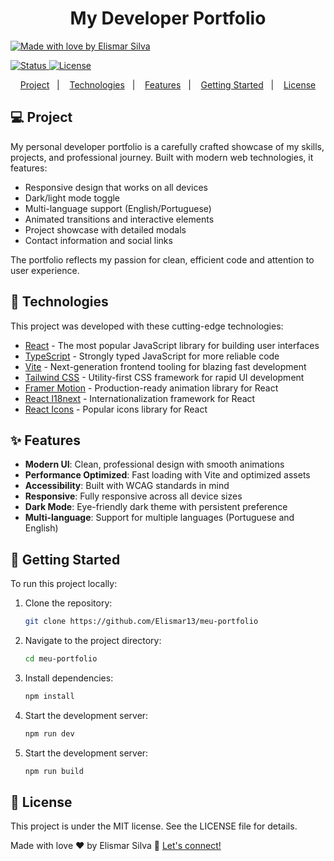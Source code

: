 <h1 align="center">
  My Developer Portfolio
</h1>

<a href="https://www.linkedin.com/in/elismarsilva">
  <img alt="Made with love by Elismar Silva" src="https://img.shields.io/badge/made%20with%20%E2%9D%A4%EF%B8%8F-by%20Elismar%20Silva-%23ff69b4">
</a>

<p>
<a aria-label="Status" href="#">
  <img alt="Status" src="https://img.shields.io/badge/status-active-success">
</a>
<a aria-label="License" href="#">
  <img alt="License" src="https://img.shields.io/badge/license-MIT-brightgreen">
</a>
</p>

<p align="center">
  <a href="#-project">Project</a>&nbsp;&nbsp;&nbsp;|&nbsp;&nbsp;&nbsp;
  <a href="#rocket-technologies">Technologies</a>&nbsp;&nbsp;&nbsp;|&nbsp;&nbsp;&nbsp;
  <a href="#-features">Features</a>&nbsp;&nbsp;&nbsp;|&nbsp;&nbsp;&nbsp;
  <a href="#-getting-started">Getting Started</a>&nbsp;&nbsp;&nbsp;|&nbsp;&nbsp;&nbsp;
  <a href="#memo-license">License</a>
</p>

## 💻 Project

My personal developer portfolio is a carefully crafted showcase of my skills, projects, and professional journey. Built with modern web technologies, it features:

- Responsive design that works on all devices
- Dark/light mode toggle
- Multi-language support (English/Portuguese)
- Animated transitions and interactive elements
- Project showcase with detailed modals
- Contact information and social links

The portfolio reflects my passion for clean, efficient code and attention to user experience.

## :rocket: Technologies

This project was developed with these cutting-edge technologies:

- [React](https://react.dev/) - The most popular JavaScript library for building user interfaces
- [TypeScript](https://www.typescriptlang.org/) - Strongly typed JavaScript for more reliable code
- [Vite](https://vitejs.dev/) - Next-generation frontend tooling for blazing fast development
- [Tailwind CSS](https://tailwindcss.com/) - Utility-first CSS framework for rapid UI development
- [Framer Motion](https://www.framer.com/motion/) - Production-ready animation library for React
- [React I18next](https://react.i18next.com/) - Internationalization framework for React
- [React Icons](https://react-icons.github.io/react-icons/) - Popular icons library for React

## ✨ Features

- **Modern UI**: Clean, professional design with smooth animations
- **Performance Optimized**: Fast loading with Vite and optimized assets
- **Accessibility**: Built with WCAG standards in mind
- **Responsive**: Fully responsive across all device sizes
- **Dark Mode**: Eye-friendly dark theme with persistent preference
- **Multi-language**: Support for multiple languages (Portuguese and English)

## 🚀 Getting Started

To run this project locally:

1. Clone the repository:
   ```bash
   git clone https://github.com/Elismar13/meu-portfolio
   ```
  
2. Navigate to the project directory:
   ```bash
   cd meu-portfolio
   ```

3. Install dependencies:
   ```bash
   npm install
   ```
4. Start the development server:
   ```bash
   npm run dev
   ```

5. Start the development server:
    ```bash
    npm run build
    ```

## :memo: License

This project is under the MIT license. See the LICENSE file for details.

Made with love ♥ by Elismar Silva :wave: [Let's connect!](https://www.linkedin.com/in/elismarsilva/)